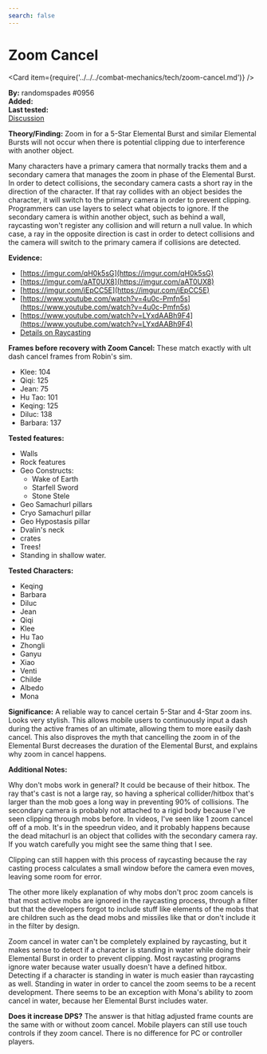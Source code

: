 ```yaml
---
search: false
---
```


# Zoom Cancel

<Card item={require('../../../combat-mechanics/tech/zoom-cancel.md')} />

**By:** randomspades \#0956  
**Added:** <Version date="2021-04-18" />  
**Last tested:** <VersionHl date="2021-04-18" />  
[Discussion](https://tickets.deeznuts.moe/ticket-archive/attachments_815411615322341406_833576716701138984_transcript-elemental-burst-zoom-cancel.html)

**Theory/Finding:** Zoom in for a 5-Star Elemental Burst and similar Elemental Bursts will not occur when there is potential clipping due to interference with another object.

Many characters have a primary camera that normally tracks them and a secondary camera that manages the zoom in phase of the Elemental Burst. In order to detect collisions, the secondary camera casts a short ray in the direction of the character. If that ray collides with an object besides the character, it will switch to the primary camera in order to prevent clipping. Programmers can use layers to select what objects to ignore. If the secondary camera is within another object, such as behind a wall, raycasting won't register any collision and will return a null value. In which case, a ray in the opposite direction is cast in order to detect collisions and the camera will switch to the primary camera if collisions are detected.

**Evidence:**

* [https://imgur.com/qH0k5sG](https://imgur.com/qH0k5sG)
* [https://imgur.com/aAT0UX8](https://imgur.com/aAT0UX8)
* [https://imgur.com/iEpCC5E](https://imgur.com/iEpCC5E)
* [https://www.youtube.com/watch?v=4u0c-Pmfn5s](https://www.youtube.com/watch?v=4u0c-Pmfn5s)
* [https://www.youtube.com/watch?v=LYxdAABh9F4](https://www.youtube.com/watch?v=LYxdAABh9F4)
* [Details on Raycasting](https://docs.unity3d.com/ScriptReference/Physics.Raycast.html)

**Frames before recovery with Zoom Cancel:** These match exactly with ult dash cancel frames from Robin's sim.

* Klee: 104
* Qiqi: 125
* Jean: 75
* Hu Tao: 101
* Keqing: 125
* Diluc: 138
* Barbara: 137

**Tested features:**

* Walls
* Rock features
* Geo Constructs:
  * Wake of Earth
  * Starfell Sword
  * Stone Stele
* Geo Samachurl pillars
* Cryo Samachurl pillar
* Geo Hypostasis pillar
* Dvalin's neck
* crates
* Trees!
* Standing in shallow water.

**Tested Characters:**

* Keqing
* Barbara
* Diluc
* Jean
* Qiqi
* Klee
* Hu Tao
* Zhongli
* Ganyu
* Xiao
* Venti
* Childe
* Albedo
* Mona

**Significance:** A reliable way to cancel certain 5-Star and 4-Star zoom ins. Looks very stylish. This allows mobile users to continuously input a dash during the active frames of an ultimate, allowing them to more easily dash cancel. This also disproves the myth that cancelling the zoom in of the Elemental Burst decreases the duration of the Elemental Burst, and explains why zoom in cancel happens.

**Additional Notes:**

Why don't mobs work in general? It could be because of their hitbox. The ray that's cast is not a large ray, so having a spherical collider/hitbox that's larger than the mob goes a long way in preventing 90% of collisions. The secondary camera is probably not attached to a rigid body because I've seen clipping through mobs before. In videos, I've seen like 1 zoom cancel off of a mob. It's in the speedrun video, and it probably happens because the dead mitachurl is an object that collides with the secondary camera ray. If you watch carefully you might see the same thing that I see.

Clipping can still happen with this process of raycasting because the ray casting process calculates a small window before the camera even moves, leaving some room for error.

The other more likely explanation of why mobs don't proc zoom cancels is that most active mobs are ignored in the raycasting process, through a filter but that the developers forgot to include stuff like elements of the mobs that are children such as the dead mobs and missiles like that or don't include it in the filter by design.

Zoom cancel in water can't be completely explained by raycasting, but it makes sense to detect if a character is standing in water while doing their Elemental Burst in order to prevent clipping. Most raycasting programs ignore water because water usually doesn't have a defined hitbox. Detecting if a character is standing in water is much easier than raycasting as well. Standing in water in order to cancel the zoom seems to be a recent development. There seems to be an exception with Mona's ability to zoom cancel in water, because her Elemental Burst includes water.

**Does it increase DPS?** The answer is that hitlag adjusted frame counts are the same with or without zoom cancel. Mobile players can still use touch controls if they zoom cancel. There is no difference for PC or controller players.
